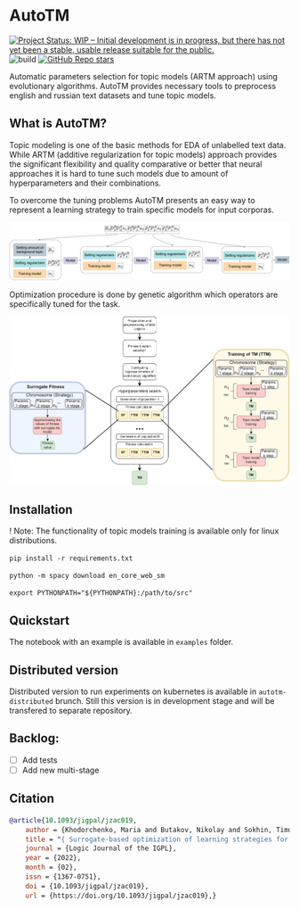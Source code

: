 # AutoTM

[![Project Status: WIP – Initial development is in progress, but there has not yet been a stable, usable release suitable for the public.](https://www.repostatus.org/badges/latest/wip.svg)](https://www.repostatus.org/#wip)
![build](https://github.com/ngc436/AutoTM/actions/workflows/build.yaml/badge.svg)
[![GitHub Repo stars](https://img.shields.io/github/stars/ngc436/AutoTM?style=social)](https://github.com/ngc436/AutoTM/stargazers)

Automatic parameters selection for topic models (ARTM approach) using evolutionary algorithms. 
AutoTM provides necessary tools to preprocess english and russian text datasets and tune topic models.

## What is AutoTM?
Topic modeling is one of the basic methods for EDA of unlabelled text data. While ARTM (additive regularization 
for topic models) approach provides the significant flexibility and quality comparative or better that neural 
approaches it is hard to tune such models due to amount of hyperparameters and their combinations.

To overcome the tuning problems AutoTM presents an easy way to represent a learning strategy to train specific models for input corporas.

<img src="docs/img/strategy.png" alt="Learning strategy representation" height=""/>

Optimization procedure is done by genetic algorithm which operators are specifically tuned for 
the task.

<img src="docs/img/img_library_eng.png" alt="Library scheme" height=""/>


## Installation

! Note: The functionality of topic models training is available only for linux distributions.

```pip install -r requirements.txt```  

```python -m spacy download en_core_web_sm```

```export PYTHONPATH="${PYTHONPATH}:/path/to/src"```

## Quickstart

The notebook with an example is available in ```examples``` folder.

## Distributed version

Distributed version to run experiments on kubernetes is available in ```autotm-distributed``` brunch. Still this version is in development stage and will be transfered to separate repository.

## Backlog:
- [ ] Add tests
- [ ] Add new multi-stage 
 
## Citation

```bibtex
@article{10.1093/jigpal/jzac019,
    author = {Khodorchenko, Maria and Butakov, Nikolay and Sokhin, Timur and Teryoshkin, Sergey},
    title = "{ Surrogate-based optimization of learning strategies for additively regularized topic models}",
    journal = {Logic Journal of the IGPL},
    year = {2022},
    month = {02},
    issn = {1367-0751},
    doi = {10.1093/jigpal/jzac019},
    url = {https://doi.org/10.1093/jigpal/jzac019},}

```
